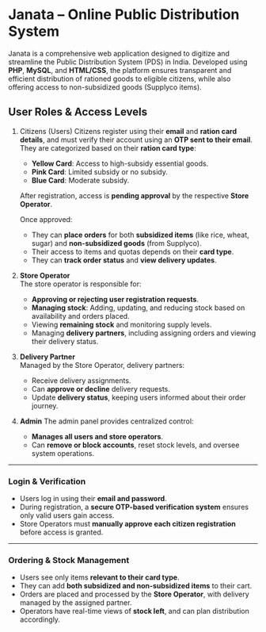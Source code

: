 # Janata – Online Public Distribution System

Janata is a comprehensive web application designed to digitize and streamline the Public Distribution System (PDS) in India. Developed using **PHP**, **MySQL**, and **HTML/CSS**, the platform ensures transparent and efficient distribution of rationed goods to eligible citizens, while also offering access to non-subsidized goods (Supplyco items).

## User Roles & Access Levels

1. Citizens (Users)
   Citizens register using their **email** and **ration card details**, and must verify their account using an **OTP sent to their email**. They are categorized based on their **ration card type**:
   - **Yellow Card**: Access to high-subsidy essential goods.
   - **Pink Card**: Limited subsidy or no subsidy.
   - **Blue Card**: Moderate subsidy.

   After registration, access is **pending approval** by the respective **Store Operator**.

   Once approved:
   - They can **place orders** for both **subsidized items** (like rice, wheat, sugar) and **non-subsidized goods** (from Supplyco).
   - Their access to items and quotas depends on their **card type**.
   - They can **track order status** and **view delivery updates**.

2. **Store Operator**  
   The store operator is responsible for:
   - **Approving or rejecting user registration requests**.
   - **Managing stock**: Adding, updating, and reducing stock based on availability and orders placed.
   - Viewing **remaining stock** and monitoring supply levels.
   - Managing **delivery partners**, including assigning orders and viewing their delivery status.

3. **Delivery Partner**  
   Managed by the Store Operator, delivery partners:
   - Receive delivery assignments.
   - Can **approve or decline** delivery requests.
   - Update **delivery status**, keeping users informed about their order journey.

4. **Admin**
   The admin panel provides centralized control:
   - **Manages all users and store operators**.
   - Can **remove or block accounts**, reset stock levels, and oversee system operations.

---

### Login & Verification

- Users log in using their **email and password**.
- During registration, a **secure OTP-based verification system** ensures only valid users gain access.
- Store Operators must **manually approve each citizen registration** before access is granted.

---

### Ordering & Stock Management

- Users see only items **relevant to their card type**.
- They can add **both subsidized and non-subsidized items** to their cart.
- Orders are placed and processed by the **Store Operator**, with delivery managed by the assigned partner.
- Operators have real-time views of **stock left**, and can plan distribution accordingly.

